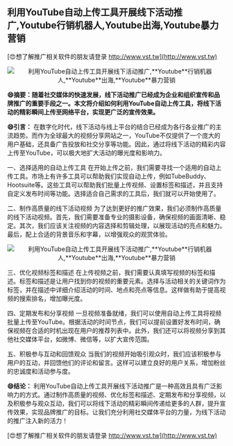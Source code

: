 ## **利用YouTube自动上传工具开展线下活动推广,**Youtube**行销机器人,**Youtube**出海,**Youtube**暴力营销**

[😍想了解推广相关软件的朋友请登录 http://www.vst.tw](http://www.vst.tw)

 <center><img src="https://vst.tw/MP4/tuiguang/png/5.png" alt="利用YouTube自动上传工具开展线下活动推广,**Youtube**行销机器人,**Youtube**出海,**Youtube**暴力营销"></center>

**😄摘要：随着社交媒体的快速发展，线下活动推广已经成为企业和组织宣传和品牌推广的重要手段之一。本文将介绍如何利用YouTube自动上传工具，将线下活动的精彩瞬间上传至网络平台，实现更广泛的宣传效果。**

**😄引言：**
在数字化时代，线下活动与线上平台的结合已经成为各行各业推广的主流趋势。而作为全球最大的视频分享网站之一，YouTube不仅提供了一个庞大的用户基础，还具备广告投放和社交分享等功能。因此，通过将线下活动的精彩内容上传至YouTube，可以极大地扩大活动的曝光度和影响力。

一、选择适用的自动上传工具
在开始上传之前，我们需要寻找一个适用的自动上传工具。市场上有许多工具可以帮助我们实现自动上传，例如TubeBuddy、Hootsuite等。这些工具可以帮助我们批量上传视频、设置标签和描述，并且支持自定义发布时间等功能。选择适合自己需求的工具后，我们就可以开始使用了。

二、制作高质量的线下活动视频
为了达到更好的推广效果，我们必须制作高质量的线下活动视频。首先，我们需要准备专业的摄影设备，确保视频的画面清晰、稳定。其次，我们应该关注视频的内容选择和剪辑处理，以展现活动的亮点和魅力。最后，配上合适的背景音乐和字幕，以增强观众的观赏体验。

 <center><img src="https://vst.tw/MP4/tuiguang/png/0.png" alt="利用YouTube自动上传工具开展线下活动推广,**Youtube**行销机器人,**Youtube**出海,**Youtube**暴力营销"></center>

三、优化视频标签和描述
在上传视频之前，我们需要认真填写视频的标签和描述。标签和描述是让用户找到你的视频的重要元素。选择与活动相关的关键词作为标签，并在描述中详细介绍活动的时间、地点和亮点等信息。这样做有助于提高视频的搜索排名，增加曝光度。

四、定期发布和分享视频
一旦视频准备就绪，我们可以使用自动上传工具将视频批量上传至YouTube。根据活动的时间节点，我们可以提前设置好发布时间，确保视频在合适的时机出现在用户的推荐列表中。此外，我们还可以将视频分享到其他社交媒体平台，如微博、微信等，以扩大宣传范围。

五、积极参与互动和回馈观众
当我们的视频开始吸引观众时，我们应该积极参与用户的互动，并回馈他们的评论和留言。这样可以建立良好的用户关系，增加粉丝的忠诚度和活动参与度。

**😄结论：**
利用YouTube自动上传工具开展线下活动推广是一种高效且具有广泛影响力的方式。通过制作高质量的视频、优化标签和描述、定期发布和分享视频，以及积极参与观众互动，我们可以将线下活动的精彩瞬间传递给更多的人群，提升宣传效果，实现品牌推广的目标。让我们充分利用社交媒体平台的力量，为线下活动的推广注入新的活力！

[😍想了解推广相关软件的朋友请登录 http://www.vst.tw](http://www.vst.tw)



